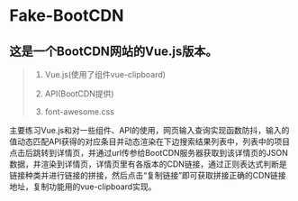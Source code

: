 # Fake-BootCDN

## 这是一个BootCDN网站的Vue.js版本。

>1. Vue.js(使用了组件vue-clipboard)
>
>2. API(BootCDN提供)
>
>3. font-awesome.css

主要练习Vue.js和对一些组件、API的使用，网页输入查询实现函数防抖，输入的值动态匹配API获得的对应条目并动态渲染在下边搜索结果列表中，列表中的项目点击后跳转到详情页，并通过url传参给BootCDN服务器获取到该详情页的JSON数据，并渲染到详情页，详情页里有各版本的CDN链接，通过正则表达式判断是链接种类并进行链接的拼接，然后点击“复制链接”即可获取拼接正确的CDN链接地址，复制功能用的vue-clipboard实现。
